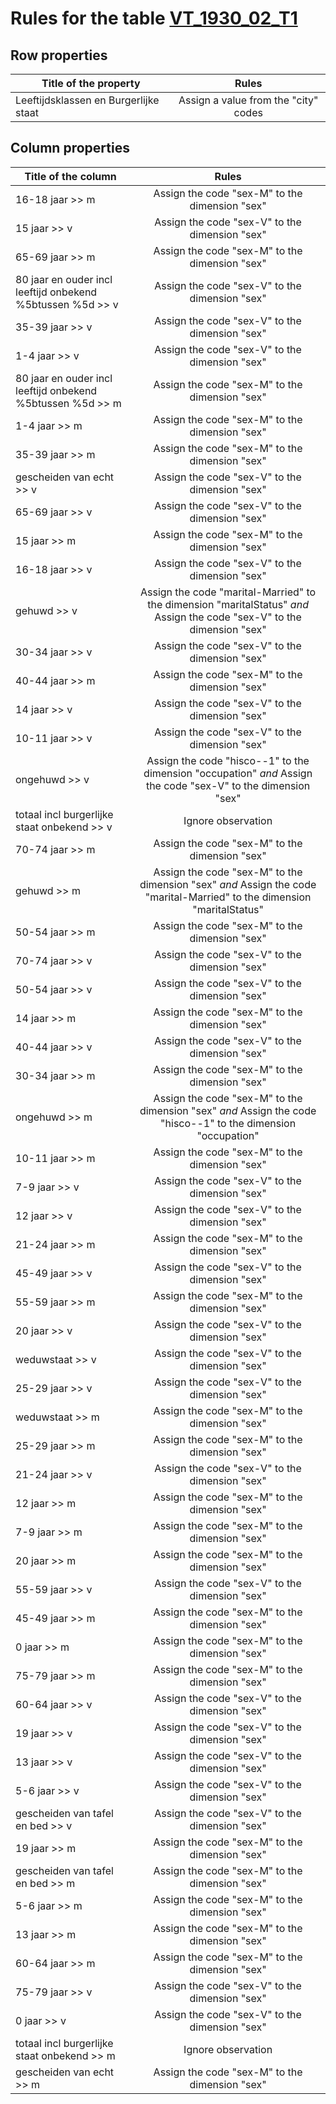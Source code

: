 # Rules for the table [VT_1930_02_T1](https://github.com/cgueret/DataDump/blob/master/xls-marked/VT_1930_02_T1_marked.xls?raw=true)
## Row properties
| Title of the property | Rules |
| --------------------- |:-----:|
| Leeftijdsklassen en Burgerlijke staat | Assign a value from the "city" codes |
## Column properties
| Title of the column | Rules |
| --------------------- |:-----:|
| 16-18 jaar >> m | Assign the code "sex-M" to the dimension "sex" |
| 15 jaar >> v | Assign the code "sex-V" to the dimension "sex" |
| 65-69 jaar >> m | Assign the code "sex-M" to the dimension "sex" |
| 80 jaar en ouder incl leeftijd onbekend %5btussen %5d >> v | Assign the code "sex-V" to the dimension "sex" |
| 35-39 jaar >> v | Assign the code "sex-V" to the dimension "sex" |
| 1-4 jaar >> v | Assign the code "sex-V" to the dimension "sex" |
| 80 jaar en ouder incl leeftijd onbekend %5btussen %5d >> m | Assign the code "sex-M" to the dimension "sex" |
| 1-4 jaar >> m | Assign the code "sex-M" to the dimension "sex" |
| 35-39 jaar >> m | Assign the code "sex-M" to the dimension "sex" |
| gescheiden van echt >> v | Assign the code "sex-V" to the dimension "sex" |
| 65-69 jaar >> v | Assign the code "sex-V" to the dimension "sex" |
| 15 jaar >> m | Assign the code "sex-M" to the dimension "sex" |
| 16-18 jaar >> v | Assign the code "sex-V" to the dimension "sex" |
| gehuwd >> v | Assign the code "marital-Married" to the dimension "maritalStatus" *and* Assign the code "sex-V" to the dimension "sex" |
| 30-34 jaar >> v | Assign the code "sex-V" to the dimension "sex" |
| 40-44 jaar >> m | Assign the code "sex-M" to the dimension "sex" |
| 14 jaar >> v | Assign the code "sex-V" to the dimension "sex" |
| 10-11 jaar >> v | Assign the code "sex-V" to the dimension "sex" |
| ongehuwd >> v | Assign the code "hisco--1" to the dimension "occupation" *and* Assign the code "sex-V" to the dimension "sex" |
| totaal incl burgerlijke staat onbekend >> v | Ignore observation |
| 70-74 jaar >> m | Assign the code "sex-M" to the dimension "sex" |
| gehuwd >> m | Assign the code "sex-M" to the dimension "sex" *and* Assign the code "marital-Married" to the dimension "maritalStatus" |
| 50-54 jaar >> m | Assign the code "sex-M" to the dimension "sex" |
| 70-74 jaar >> v | Assign the code "sex-V" to the dimension "sex" |
| 50-54 jaar >> v | Assign the code "sex-V" to the dimension "sex" |
| 14 jaar >> m | Assign the code "sex-M" to the dimension "sex" |
| 40-44 jaar >> v | Assign the code "sex-V" to the dimension "sex" |
| 30-34 jaar >> m | Assign the code "sex-M" to the dimension "sex" |
| ongehuwd >> m | Assign the code "sex-M" to the dimension "sex" *and* Assign the code "hisco--1" to the dimension "occupation" |
| 10-11 jaar >> m | Assign the code "sex-M" to the dimension "sex" |
| 7-9 jaar >> v | Assign the code "sex-V" to the dimension "sex" |
| 12 jaar >> v | Assign the code "sex-V" to the dimension "sex" |
| 21-24 jaar >> m | Assign the code "sex-M" to the dimension "sex" |
| 45-49 jaar >> v | Assign the code "sex-V" to the dimension "sex" |
| 55-59 jaar >> m | Assign the code "sex-M" to the dimension "sex" |
| 20 jaar >> v | Assign the code "sex-V" to the dimension "sex" |
| weduwstaat >> v | Assign the code "sex-V" to the dimension "sex" |
| 25-29 jaar >> v | Assign the code "sex-V" to the dimension "sex" |
| weduwstaat >> m | Assign the code "sex-M" to the dimension "sex" |
| 25-29 jaar >> m | Assign the code "sex-M" to the dimension "sex" |
| 21-24 jaar >> v | Assign the code "sex-V" to the dimension "sex" |
| 12 jaar >> m | Assign the code "sex-M" to the dimension "sex" |
| 7-9 jaar >> m | Assign the code "sex-M" to the dimension "sex" |
| 20 jaar >> m | Assign the code "sex-M" to the dimension "sex" |
| 55-59 jaar >> v | Assign the code "sex-V" to the dimension "sex" |
| 45-49 jaar >> m | Assign the code "sex-M" to the dimension "sex" |
| 0 jaar >> m | Assign the code "sex-M" to the dimension "sex" |
| 75-79 jaar >> m | Assign the code "sex-M" to the dimension "sex" |
| 60-64 jaar >> v | Assign the code "sex-V" to the dimension "sex" |
| 19 jaar >> v | Assign the code "sex-V" to the dimension "sex" |
| 13 jaar >> v | Assign the code "sex-V" to the dimension "sex" |
| 5-6 jaar >> v | Assign the code "sex-V" to the dimension "sex" |
| gescheiden van tafel en bed >> v | Assign the code "sex-V" to the dimension "sex" |
| 19 jaar >> m | Assign the code "sex-M" to the dimension "sex" |
| gescheiden van tafel en bed >> m | Assign the code "sex-M" to the dimension "sex" |
| 5-6 jaar >> m | Assign the code "sex-M" to the dimension "sex" |
| 13 jaar >> m | Assign the code "sex-M" to the dimension "sex" |
| 60-64 jaar >> m | Assign the code "sex-M" to the dimension "sex" |
| 75-79 jaar >> v | Assign the code "sex-V" to the dimension "sex" |
| 0 jaar >> v | Assign the code "sex-V" to the dimension "sex" |
| totaal incl burgerlijke staat onbekend >> m | Ignore observation |
| gescheiden van echt >> m | Assign the code "sex-M" to the dimension "sex" |
